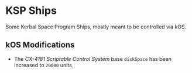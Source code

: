 # KSP Ships

Some Kerbal Space Program Ships, mostly meant to be controlled via kOS.

## kOS Modifications

* The _CX-4181 Scriptable Control System_ base `diskSpace` has been increased to `20000` units
